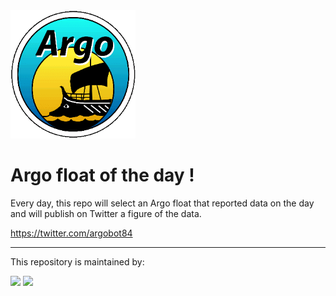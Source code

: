 <img src="https://raw.githubusercontent.com/euroargodev/euroargodev.github.io/master/img/logo/ArgoLogos/Argo_Logo_S.gif" width="200"/>

# Argo float of the day !

Every day, this repo will select an Argo float that reported data on the day and will publish on Twitter a figure of the data.

https://twitter.com/argobot84

***
This repository is maintained by:
<div>
<img src="https://www.argo-france.fr/wp-content/uploads/2019/10/Argo-logo_banner-color.png" width="200"/>
<img src="https://www.umr-lops.fr/var/storage/images/_aliases/logo_main/medias-ifremer/medias-lops/logos/logo-lops-2/1459683-4-fre-FR/Logo-LOPS-2.png" width="70"/>
</div>
